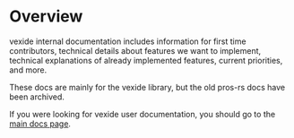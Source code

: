 # Overview

vexide internal documentation includes information for first time contributors,
technical details about features we want to implement,
technical explanations of already implemented features,
current priorities, and more.

These docs are mainly for the vexide library, but the old pros-rs docs have been archived.

If you were looking for vexide user documentation,
you should go to the [main docs page](https://vexide.dev/docs).
